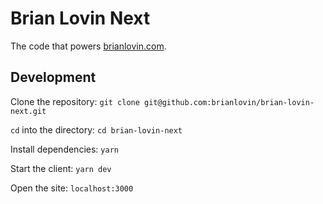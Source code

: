 # Brian Lovin Next
The code that powers [brianlovin.com](https://brianlovin.com).

## Development
Clone the repository:
`git clone git@github.com:brianlovin/brian-lovin-next.git`

`cd` into the directory:
`cd brian-lovin-next`

Install dependencies:
`yarn`

Start the client:
`yarn dev`

Open the site:
`localhost:3000`
